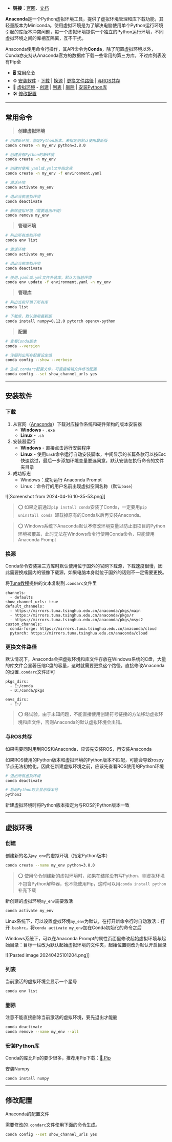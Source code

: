 + **链接**：[官网](https://www.anaconda.com/download/success)、[文档](https://docs.conda.io/en/latest/)

**Anaconda**是一个Python虚拟环境工具，提供了虚拟环境管理和库下载功能，其轻量版本为Miniconda。使用虚拟环境是为了解决电脑使用单个Python运行环境引起的库版本冲突问题，每一个虚拟环境提供一个独立的Python运行环境，不同虚拟环境之间的库相互隔离，互不干扰。

Anaconda使用命令行操作，其API命令为**Conda**，除了配置虚拟环境以外，Conda亦支持从Anaconda官方的数据库下载一些常用的第三方库，不过库列表没有Pip全

+ 🖥 [常用命令](#常用命令)
+ ⚙ [安装软件](#安装软件) - [下载](#下载) | [换源](#换源) | [更换文件路径](#更换文件路径) | [与ROS共存](#与ROS共存)
+ 🎨 [虚拟环境](#虚拟环境) - [创建](#创建) | [列表](#列表) | [删除](#删除) | [安装Python库](#安装Python库)
+ 🛠 [修改配置](#修改配置) 



---
## 常用命令

> **创建虚拟环境**

```bash
# 创建新环境，指定Python版本，未指定则默认使用最新版
conda create -n my_env python=3.8.0

# 创建没有Python的新环境
conda create -n my_env

# 创建时使用.yaml或.yml文件指定库
conda create -n my_env -f environment.yaml

# 激活环境
conda activate my_env

# 退出当前虚拟环境
conda deactivate

# 删除虚拟环境（需要退出环境）
conda remove my_env
```

> **管理环境**

```bash
# 列出所有虚拟环境
conda env list

# 激活环境
conda activate my_env

# 退出当前虚拟环境
conda deactivate

# 使用.yaml或.yml文件补装库，默认为当前环境
conda env update -f environment.yaml -n my_env

```

> **管理库**

```bash
# 列出当前环境下所有库
conda list

# 下载库，默认使用最新版
conda install numpy=0.12.0 pytorch opencv-python
```

> **配置**

```bash
# 查看Conda版本
conda --version

# 详细列出所有配置设定值
conda config --show --verbose

# 生成.condarc配置文件，可直接编辑文件修改配置
conda config --set show_channel_urls yes
```

---
## 安装软件

### 下载

1. 从官网（[Anaconda](https://www.anaconda.com/download/success)）下载对应操作系统和硬件架构的版本安装器
	+ **Windows** - `.exe`
	+ **Linux** - `.sh`
2. 安装器运行
	+ **Windows** - 直接点击运行安装程序
	+ **Linux** - 使用`bash`命令运行自动安装脚本，中间显示的长篇条款可以按Esc快速跳过，最后一步添加环境变量要选同意，默认安装在执行命令的文件夹目录
3. 成功标志
	+ Windows：成功运行 Anaconda Prompt
	+ Linux：命令行的用户名前出现虚拟空间名称（默认`base`）

![[Screenshot from 2024-04-16 10-35-53.png]]

> ⭕ 如果之前通过`pip install conda`安装了Conda，一定要用`pip uninstall conda `卸载掉原有的Conda以后再安装Anaconda。

> ⭕ Windows系统下Anaconda默认**不**修改环境变量以防止旧项目的Python环境被覆盖，此时无法在Windows命令行使用Conda命令，只能使用Anaconda Prompt


### 换源

Conda命令安装第三方库时默认使用位于国外的官网下载源，下载速度很慢，因此需要换成国内的镜像下载源，如果电脑本身就位于国外的话则不一定需要更换。

将[Tuna教程](https://mirrors.tuna.tsinghua.edu.cn/help/anaconda/)提供的文本复制到`.condarc`文件里

```.condarc
channels:
  - defaults
show_channel_urls: true
default_channels:
  - https://mirrors.tuna.tsinghua.edu.cn/anaconda/pkgs/main
  - https://mirrors.tuna.tsinghua.edu.cn/anaconda/pkgs/r
  - https://mirrors.tuna.tsinghua.edu.cn/anaconda/pkgs/msys2
custom_channels:
  conda-forge: https://mirrors.tuna.tsinghua.edu.cn/anaconda/cloud
  pytorch: https://mirrors.tuna.tsinghua.edu.cn/anaconda/cloud
```

### 更换文件路径

默认情况下，Anaconda会把虚拟环境和库文件存放在Windows系统的C盘，大量的库文件会显著压缩C盘的容量，这时就需要更换这个路径。直接修改Anaconda的设置`.condarc`文件即可

```
pkgs_dirs:
  - E:/conda
  - D:/conda/pkgs

envs_dirs:
  - E:/

```

> ⭕ 经试验，由于未知问题，不能直接使用创建符号链接的方法移动虚拟环境和库文件，否则Anaconda的默认虚拟环境会出错。

### 与ROS共存

如果需要同时用到ROS和Anaconda，应该先安装ROS，再安装Anaconda

如果ROS使用的Python版本和虚拟环境的Python版本不匹配，可能会导致rospy节点无法初始化，因此在新建虚拟环境之前，应该先查看ROS使用的Python环境

```bash
# 退出所有虚拟环境
conda deactivate

# 启动Python时会显示版本号
python3
```

新建虚拟环境时将Python版本指定为与ROS的Python版本一致






---
## 虚拟环境



### 创建

创建新的名为`my_env`的虚拟环境（指定Python版本）

```bash
conda create --name my_env python=3.8.0
```

> ⭕ 使用命令创建新的虚拟环境时，如果在结尾没有写Python，则虚拟环境不包含Python解释器，也不能使用Pip，这时可以用`conda install python`补充下载

新创建的虚拟环境`my_env`需要激活

```bash
conda activate my_env
```

Linux系统下，可以设置虚拟环境`my_env`为默认，在打开新命令行时自动激活：打开`.bashrc`，将`conda activate my_env`加在Conda初始化的命令之后

Windows系统下，可以在Anaconda Prompt的属性页面里修改起始虚拟环境与起始目录：目标一栏改为默认起始虚拟环境的文件夹，起始位置则改为默认开启目录

![[Pasted image 20240425101204.png]]

### 列表

当前激活的虚拟环境会显示一个星号

```bash
conda env list
```

### 删除

注意不能直接删除当前激活的虚拟环境，要先退出才能删

```bash
conda deactivate
conda remove --name my_env --all
```


### 安装Python库

Conda的库比Pip的要少很多，推荐用Pip下载：[🧊 Pip](🧊%20Pip.md)

安装Numpy

```bash
conda install numpy
```


---
## 修改配置

Anaconda的配置文件

需要修改的`.condarc`文件使用下面的命令生成。

```bash
conda config --set show_channel_urls yes
```






